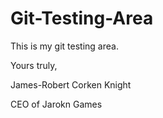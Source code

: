 Git-Testing-Area
================

This is my git testing area.

Yours truly,

James-Robert Corken Knight

CEO of Jarokn Games
